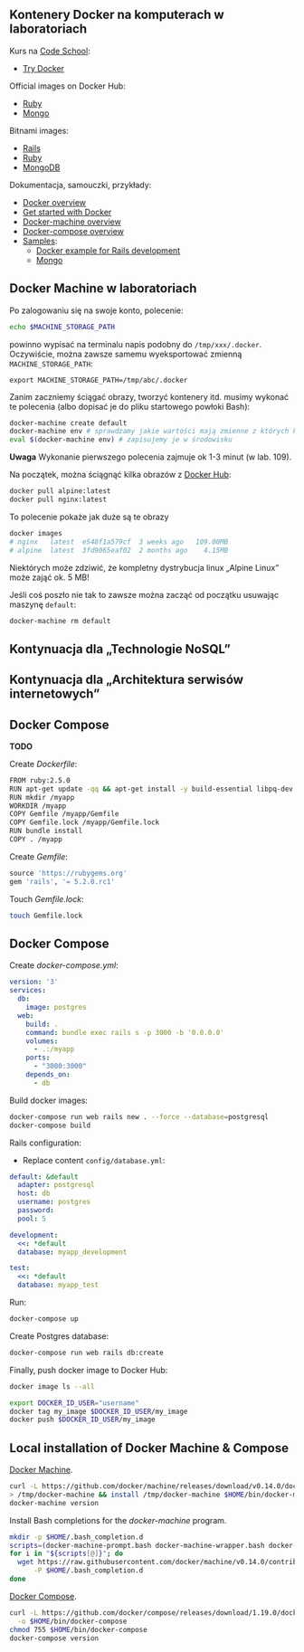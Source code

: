 ## Kontenery Docker na komputerach w laboratoriach

Kurs na [Code School](https://www.codeschool.com/):

* [Try Docker](https://www.codeschool.com/courses/try-docker)

Official images on Docker Hub:

* [Ruby](https://hub.docker.com/_/ruby/)
* [Mongo](https://hub.docker.com/_/mongo/)

Bitnami images:

* [Rails](https://hub.docker.com/r/bitnami/rails/)
* [Ruby](https://hub.docker.com/r/bitnami/ruby/)
* [MongoDB](https://hub.docker.com/r/bitnami/mongodb/)

Dokumentacja, samouczki, przykłady:

* [Docker overview](https://docs.docker.com/engine/docker-overview/)
* [Get started with Docker](https://docs.docker.com/get-started/)
* [Docker-machine overview](https://docs.docker.com/machine/overview/)
* [Docker-compose overview](https://docs.docker.com/compose/overview/)
* [Samples](https://docs.docker.com/samples/):
  * [Docker example for Rails development](https://docs.docker.com/compose/rails/)
  * [Mongo](https://docs.docker.com/samples/library/mongo/)


## Docker Machine w laboratoriach

Po zalogowaniu się na swoje konto, polecenie:
```sh
echo $MACHINE_STORAGE_PATH
```
powinno wypisać na terminalu napis podobny do `/tmp/xxx/.docker`.
Oczywiście, można zawsze samemu wyeksportować zmienną `MACHINE_STORAGE_PATH`:
```
export MACHINE_STORAGE_PATH=/tmp/abc/.docker
```

Zanim zaczniemy ściągać obrazy, tworzyć kontenery itd. musimy wykonać te
polecenia (albo dopisać je do pliku startowego powłoki Bash):
```sh
docker-machine create default
docker-machine env # sprawdzamy jakie wartości mają zmienne z których korzystają klienci Dockera
eval $(docker-machine env) # zapisujemy je w środowisku
```
**Uwaga** Wykonanie pierwszego polecenia zajmuje ok 1-3 minut (w lab. 109).

Na początek, można ściągnąć kilka obrazów z [Docker Hub](https://hub.docker.com/):
```sh
docker pull alpine:latest
docker pull nginx:latest
```
To polecenie pokaże jak duże są te obrazy
```sh
docker images
# nginx   latest  e548f1a579cf  3 weeks ago   109.00MB
# alpine  latest  3fd9065eaf02  2 months ago    4.15MB
```
Niektórych może zdziwić, że kompletny dystrybucja linux „Alpine Linux”
może zająć ok. 5 MB!

Jeśli coś poszło nie tak to zawsze można zacząć od początku usuwając maszynę
`default`:
```sh
docker-machine rm default
```

## Kontynuacja dla „Technologie NoSQL”

## Kontynuacja dla „Architektura serwisów internetowych”

## Docker Compose

**TODO**

Create _Dockerfile_:
```sh
FROM ruby:2.5.0
RUN apt-get update -qq && apt-get install -y build-essential libpq-dev nodejs
RUN mkdir /myapp
WORKDIR /myapp
COPY Gemfile /myapp/Gemfile
COPY Gemfile.lock /myapp/Gemfile.lock
RUN bundle install
COPY . /myapp
```

Create _Gemfile_:
```ruby
source 'https://rubygems.org'
gem 'rails', '= 5.2.0.rc1'
```

Touch _Gemfile.lock_:
```sh
touch Gemfile.lock
```

## Docker Compose

Create _docker-compose.yml_:
```yaml
version: '3'
services:
  db:
    image: postgres
  web:
    build: .
    command: bundle exec rails s -p 3000 -b '0.0.0.0'
    volumes:
      - .:/myapp
    ports:
      - "3000:3000"
    depends_on:
      - db
```

Build docker images:

```sh
docker-compose run web rails new . --force --database=postgresql
docker-compose build
```

Rails configuration:

* Replace content `config/database.yml`:

```yaml
default: &default
  adapter: postgresql
  host: db
  username: postgres
  password:
  pool: 5

development:
  <<: *default
  database: myapp_development

test:
  <<: *default
  database: myapp_test
```

Run:
```sh
docker-compose up
```

Create Postgres database:
```sh
docker-compose run web rails db:create
```

Finally, push docker image to Docker Hub:

```sh
docker image ls --all

export DOCKER_ID_USER="username"
docker tag my_image $DOCKER_ID_USER/my_image
docker push $DOCKER_ID_USER/my_image
```


## Local installation of Docker Machine & Compose

[Docker Machine](https://docs.docker.com/machine/install-machine/).
```sh
curl -L https://github.com/docker/machine/releases/download/v0.14.0/docker-machine-`uname -s`-`uname -m` \
> /tmp/docker-machine && install /tmp/docker-machine $HOME/bin/docker-machine
docker-machine version
```

Install Bash completions for the _docker-machine_ program.
```sh
mkdir -p $HOME/.bash_completion.d
scripts=(docker-machine-prompt.bash docker-machine-wrapper.bash docker-machine.bash)
for i in "${scripts[@]}"; do
  wget https://raw.githubusercontent.com/docker/machine/v0.14.0/contrib/completion/bash/${i} \
      -P $HOME/.bash_completion.d
done
```

[Docker Compose](https://docs.docker.com/compose/install/).
```sh
curl -L https://github.com/docker/compose/releases/download/1.19.0/docker-compose-`uname -s`-`uname -m` \
  -o $HOME/bin/docker-compose
chmod 755 $HOME/bin/docker-compose
docker-compose version
```

